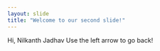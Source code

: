 ```yaml
---
layout: slide
title: "Welcome to our second slide!"
---
```

Hi, Nilkanth Jadhav
Use the left arrow to go back!
